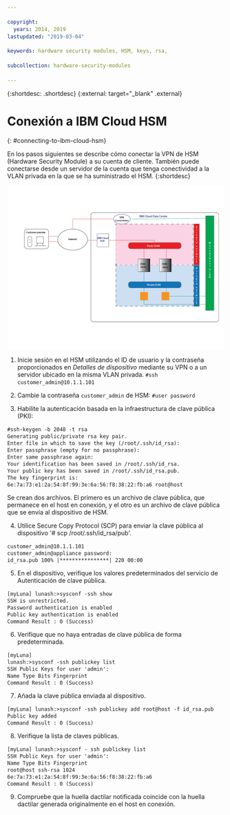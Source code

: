 ```yaml
---

copyright:
  years: 2014, 2019
lastupdated: "2019-03-04"

keywords: hardware security modules, HSM, keys, rsa,

subcollection: hardware-security-modules

---
```


{:shortdesc: .shortdesc}
{:external: target="_blank" .external}

# Conexión a IBM Cloud HSM
{: #connecting-to-ibm-cloud-hsm}

En los pasos siguientes se describe cómo conectar la VPN de HSM (Hardware Security Module) a su cuenta de cliente. También puede conectarse desde un servidor de la cuenta que tenga conectividad a la VLAN privada en la que se ha suministrado el HSM.
{:shortdesc}

![Arquitectura de una red con el HSM](/images/Connecting_to_HSM-01.png "Arquitectura de HSM")

1. Inicie sesión en el HSM utilizando el ID de usuario y la contraseña proporcionados en *Detalles de dispositivo* mediante su VPN o a un servidor ubicado en la misma VLAN privada.
`#ssh customer_admin@10.1.1.101`

2. Cambie la contraseña `customer_admin` de HSM:
`#user password`

3. Habilite la autenticación basada en la infraestructura de clave pública (PKI):
```
#ssh-keygen -b 2048 -t rsa
Generating public/private rsa key pair.
Enter file in which to save the key (/root/.ssh/id_rsa):
Enter passphrase (empty for no passphrase):
Enter same passphrase again:
Your identification has been saved in /root/.ssh/id_rsa.
Your public key has been saved in /root/.ssh/id_rsa.pub.
The key fingerprint is:
6e:7a:73:e1:2a:54:8f:99:3e:6a:56:f8:38:22:fb:a6 root@host
```
Se crean dos archivos. El primero es un archivo de clave pública, que permanece en el host en conexión, y el otro es un archivo de clave pública que se envía al dispositivo de HSM.

4. Utilice Secure Copy Protocol (SCP) para enviar la clave pública al dispositivo '# scp /root/.ssh/id_rsa/pub'.
```
customer_admin@10.1.1.101
customer_admin@appliance password:
id_rsa.pub 100% |****************| 220 00:00
```
5. En el dispositivo, verifique los valores predeterminados del servicio de Autenticación de clave pública.
```
[myLuna] lunash:>sysconf -ssh show
SSH is unrestricted.
Password authentication is enabled
Public key authentication is enabled
Command Result : 0 (Success)
```

6. Verifique que no haya entradas de clave pública de forma predeterminada.
```
[myLuna]
lunash:>sysconf -ssh publickey list
SSH Public Keys for user 'admin':
Name Type Bits Fingerprint
Command Result : 0 (Success)
```
7. Añada la clave pública enviada al dispositivo.
```
[myLuna] lunash:>sysconf -ssh publickey add root@host -f id_rsa.pub
Public key added
Command Result : 0 (Success)
```
8. Verifique la lista de claves públicas.
```
[myLuna] lunash:>sysconf - ssh publickey list
SSH Public Keys for user 'admin':
Name Type Bits Fingerprint
root@host ssh-rsa 1024
6e:7a:73:e1:2a:54:8f:99:3e:6a:56:f8:38:22:fb:a6
Command Result : 0 (Success)
```
9. Compruebe que la huella dactilar notificada coincide con la huella dactilar generada originalmente en el host en conexión.
